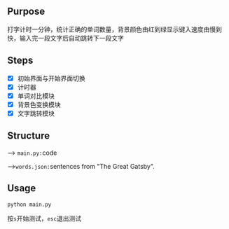 ## Purpose

打字计时一分钟，统计正确的单词数量，背景颜色由红到绿显示键入速度由慢到快，输入完一段文字后自动跳转下一段文字

## Steps

- [x] 初始界面与开始界面切换
- [x] 计时器
- [x] 单词对比模块
- [x] 背景色变换模块
- [x] 文字跳转模块 

## Structure 

--> `main.py:`code

-->`words.json:`sentences from "The Great Gatsby".

## Usage

`python main.py` 

按`s`开始测试，`esc`退出测试